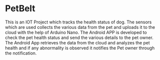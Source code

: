 # PetBelt
This is an IOT Project which tracks the health status of dog. 
The sensors which are used collects the various data from the pet and uploads it to the cloud with the help of Arduino Nano. 
The Android APP is developed to check the pet health status and send the various details to the pet owner. 
The Android App retrieves the data from the cloud and analyzes the pet health and if any abnormality is observed it notifies the Pet owner through the notification.

